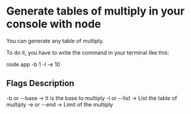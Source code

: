 # Generate tables of multiply in your console with node

You can generate any table of multiply.

To do it, you have to write the command in your terminal like this:

node app -b 1 -l -e 10

## Flags Description

-b or --base -> It is the base to multiply
-l or --list -> List the table of multiply
-e or --end -> Limit of the multiply